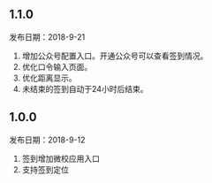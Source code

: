 ## 1.1.0
发布日期：2018-9-21

1. 增加公众号配置入口。开通公众号可以查看签到情况。
2. 优化口令输入页面。
3. 优化距离显示。
4. 未结束的签到自动于24小时后结束。


## 1.0.0

发布日期：2018-9-12


1. 签到增加微校应用入口
2. 支持签到定位
